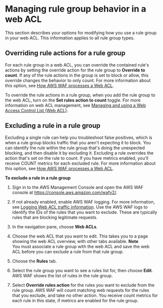 # Managing rule group behavior in a web ACL<a name="waf-using-rule-groups"></a>

This section describes your options for modifying how you use a rule group in your web ACL\. This information applies to all rule group types\. 

## Overriding rule actions for a rule group<a name="rule-group-override"></a>

For each rule group in a web ACL, you can override the contained rule's actions by setting the override action for the rule group to **Override to count**\. If any of the rule actions in the group is set to block or allow, this override changes the behavior to only count\. For more information about this option, see [How AWS WAF processes a Web ACL](web-acl-processing.md)\. 

To override the rule actions in a rule group, when you add the rule group to the web ACL, turn on the **Set rules action to count** toggle\. For more information on web ACL management, see [Managing and using a Web Access Control List \(Web ACL\)](web-acl.md)\. 

## Excluding a rule in a rule group<a name="rule-group-rule-exclusion"></a>

Excluding a single rule can help you troubleshoot false positives, which is when a rule group blocks traffic that you aren't expecting it to block\. You can identify the rule within the rule group that's doing the unexpected blocking, and then disable it by excluding it\. Excluding a rule overrides the action that's set on the rule to count\. If you have metrics enabled, you'll receive COUNT metrics for each excluded rule\. For more information about this option, see [How AWS WAF processes a Web ACL](web-acl-processing.md)\. <a name="waf-managed-rule-group-exclude-rule-procedure"></a>

**To exclude a rule in a rule group**

1. Sign in to the AWS Management Console and open the AWS WAF console at [https://console\.aws\.amazon\.com/wafv2/](https://console.aws.amazon.com/wafv2/)\. 

1. If not already enabled, enable AWS WAF logging\. For more information, see [Logging Web ACL traffic information](logging.md)\. Use the AWS WAF logs to identify the IDs of the rules that you want to exclude\. These are typically rules that are blocking legitimate requests\.

1. In the navigation pane, choose **Web ACLs**\.

1. Choose the web ACL that you want to edit\. This takes you to a page showing the web ACL overview, with other tabs available\. 
**Note**  
You must associate a rule group with the web ACL and save the web ACL before you can exclude a rule from that rule group\.

1. Choose the **Rules** tab\.

1. Select the rule group you want to see a rules list for, then choose **Edit**\. AWS WAF shows the list of rules in the rule group\. 

1. Select **Override rules action** for the rules you want to exclude from the rule group\. AWS WAF will count matching web requests for the rules that you exclude, and take no other action\. You receive count metrics for each rule in this state, if metrics are enabled for the rule group\. 